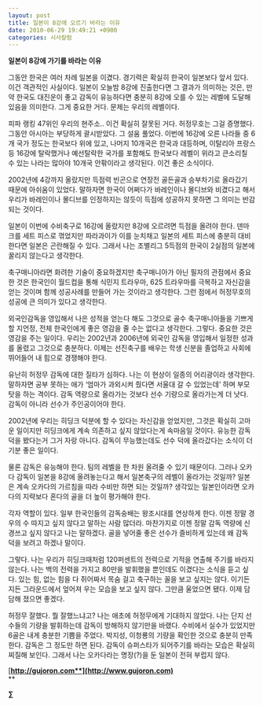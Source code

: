 ```yaml
---
layout: post
title: 일본이 8강에 오르기 바라는 이유
date: 2010-06-29 19:49:21 +0900
categories: 시사칼럼
---
```

  


**일본이 8강에 가기를 바라는 이유**



그동안 한국은 여러 차례 일본을 이겼다. 경기력은 확실히 한국이 일본보다 앞서 있다. 이건 객관적인 사실이다. 일본이 오늘밤 8강에 진출한다면 그 결과가 의미하는 것은, 만약 한국도 대진운이 좋고 감독이 유능하다면 충분히 8강에 오를 수 있는 레벨에 도달해 있음을 의미한다. 그게 중요한 거다. 문제는 우리의 레벨이다. 



피파 랭킹 47위인 우리의 현주소.. 이건 확실히 잘못된 거다. 허정무호는 그걸 증명했다. 그동안 아시아는 부당하게 괄시받았다. 그 설움 풀었다. 이번에 16강에 오른 나라들 중 6개 국가 정도는 한국보다 위에 있고, 나머지 10개국은 한국과 대등하며, 이탈리아 프랑스 등 16강에 탈락했거나 예선탈락한 국가를 포함해도 한국보다 레벨이 위라고 큰소리칠 수 있는 나라는 많아야 10개국 안팎이라고 생각된다. 이건 좋은 소식이다.



2002년에 4강까지 올랐지만 득점력 빈곤으로 연장전 골든골과 승부차기로 올라갔기 때문에 아쉬움이 있었다. 말하자면 한국이 어쩌다가 바레인이나 몰디브와 비겼다고 해서 우리가 바레인이나 몰디브를 인정하지는 않듯이 득점에 성공하지 못하면 그 의미는 반감되는 것이다. 



일본이 이번에 수비축구로 16강에 올랐지만 8강에 오르려면 득점을 올려야 한다. 덴마크를 세트 피스로 꺾었지만 파라과이가 이를 눈치채고 일본의 세트 피스에 충분히 대비한다면 일본은 곤란해질 수 있다. 그래서 나는 조별리그 5득점의 한국이 2실점의 일본에 꿀리지 않는다고 생각한다. 



축구매니아라면 화려한 기술이 중요하겠지만 축구매니아가 아닌 필자의 관점에서 중요한 것은 한국인이 월드컵을 통해 식민지 트라우마, 625 트라우마를 극복하고 자신감을 얻는 것이며 함께 성공사례를 만들어 가는 것이라고 생각한다. 그런 점에서 허정무호의 성공에 큰 의미가 있다고 생각한다.



외국인감독을 영입해서 나은 성적을 얻는다 해도 그것으로 골수 축구매니아들을 기쁘게 할 지언정, 전체 한국인에게 좋은 영감을 줄 수는 없다고 생각한다. 그렇다. 중요한 것은 영감을 주는 일이다. 우리는 2002년과 2006년에 외국인 감독을 영입해서 일정한 성과를 올렸고 그것으로 충분하다. 이제는 선진축구를 배우는 학생 신분을 졸업하고 사회에 뛰어들어 내 힘으로 경쟁해야 한다. 



유난히 허정무 감독에 대한 질타가 심하다. 나는 이 현상이 일종의 어리광이라 생각한다. 말하자면 공부 못하는 애가 ‘엄마가 과외시켜 줬다면 서울대 갈 수 있었는데’ 하며 부모탓을 하는 격이다. 감독 역량으로 올라가는 것보다 선수 기량으로 올라가는게 더 낫다. 감독이 아니라 선수가 주인공이어야 한다.



2002년에 우리는 히딩크 덕분에 할 수 있다는 자신감을 얻었지만, 그것은 확실히 고마운 일이지만 히딩크에게 계속 의존하고 싶지 않았다는게 속마음일 것이다. 유능한 감독덕을 봤다는거 그거 자랑 아니다. 감독이 무능했는데도 선수 덕에 올라갔다는 소식이 더 기분 좋은 일이다. 



물론 감독은 유능해야 한다. 팀의 레벨을 한 차원 올려줄 수 있기 때문이다. 그러나 오카다 감독이 일본을 8강에 올려놓는다고 해서 일본축구의 레벨이 올라가는 것일까? 일본은 계속 오카다의 가르침을 따라 수비만 하면 되는 것일까? 생각있는 일본인이라면 오카다의 지략보다 혼다의 골을 더 높이 평가해야 한다. 



각자 역할이 있다. 일부 한국인들의 감독숭배는 왕조시대를 연상하게 한다. 이젠 정말 경우의 수 따지고 싶지 않다고 말하는 사람 많더라. 마찬가지로 이젠 정말 감독 역량에 신경쓰고 싶지 않다고 나는 말하겠다. 골을 넣어줄 좋은 선수가 즐비하게 있는데 왜 감독 덕을 보려고 하겠나 말이다. 



그렇다. 나는 우리가 히딩크때처럼 120퍼센트의 전력으로 기적을 연출해 주기를 바라지 않는다. 나는 백의 전력을 가지고 80만을 발휘했을 뿐인데도 이겼다는 소식을 듣고 싶다. 있는 힘, 없는 힘을 다 쥐어짜서 목숨 걸고 축구하는 꼴을 보고 싶지는 않다. 이기든 지든 그라운드에서 엎어져 우는 모습을 보고 싶지 않다. 그만큼 울었으면 됐다. 이제 담담해 졌으면 좋겠다. 



허정무 잘했다. 뭘 잘했느냐고? 나는 애초에 허정무에게 기대하지 않았다. 나는 단지 선수들의 기량을 발휘하는데 감독이 방해하지 않기만을 바랬다. 수비에서 실수가 있었지만 6골은 내게 충분한 기쁨을 주었다. 박지성, 이청룡의 기량을 확인한 것으로 충분히 만족한다. 감독은 그 정도만 하면 된다. 감독이 슈퍼스타가 되어주기를 바라는 모습은 확실히 찌질해 보인다. 그래서 나는 오카다라는 명장(?)을 둔 일본이 전혀 부럽지 않다. 

[**http://gujoron.com**](http://www.gujoron.com)**  
** 

**∑**